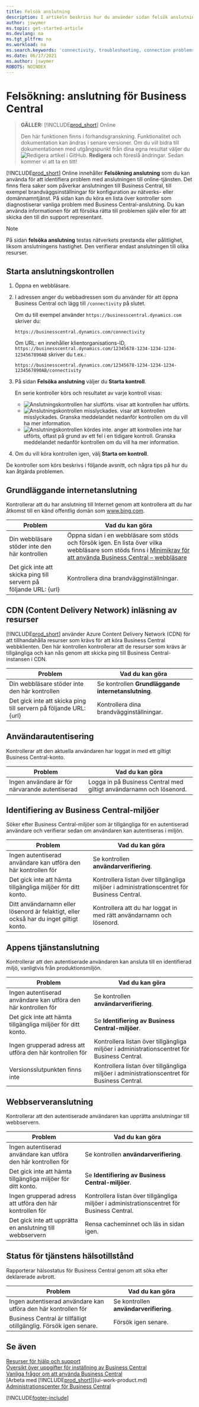 ```yaml
---
title: Felsök anslutning
description: I artikeln beskrivs hur du använder sidan felsök anslutning för att identifiera och lösa problem vid anslutning till Business Central Online.
author: jswymer
ms.topic: get-started-article
ms.devlang: na
ms.tgt_pltfrm: na
ms.workload: na
ms.search.keywords: 'connectivity, troubleshooting, connection problems'
ms.date: 06/17/2021
ms.author: jswymer
ROBOTS: NOINDEX
---
```

# <a name="troubleshoot-connectivity-for-business-central"></a><a name="troubleshoot-connectivity-for-business-central"></a><a name="troubleshoot-connectivity-for-business-central"></a>Felsökning: anslutning för Business Central

> **GÄLLER:** [!INCLUDE[prod_short](includes/prod_short.md)] Online
>
> Den här funktionen finns i förhandsgranskning. Funktionalitet och dokumentation kan ändras i senare versioner. Om du vill bidra till dokumentationen med utgångspunkt från dina egna resultat väljer du ![Redigera artikel i GitHub.](media/github-edit-pencil.png) **Redigera** och föreslå ändringar. Sedan kommer vi att ta en titt!

[!INCLUDE[prod_short](includes/prod_short.md)] Online innehåller **Felsökning anslutning** som du kan använda för att identifiera problem med anslutningen till online-tjänsten. Det finns flera saker som påverkar anslutningen till Business Central, till exempel brandväggsinställningar för konfiguration av nätverks- eller domännamntjänst. På sidan kan du köra en lista över kontroller som diagnostiserar vanliga problem med Business Central-anslutning. Du kan använda informationen för att försöka rätta till problemen själv eller för att skicka den till din support representant.

> [!NOTE]
> På sidan **felsöka anslutning** testas nätverkets prestanda eller pålitlighet, liksom anslutningens hastighet. Den verifierar endast anslutningen till olika resurser.

## <a name="start-the-connectivity-check"></a><a name="start-the-connectivity-check"></a><a name="start-the-connectivity-check"></a>Starta anslutningskontrollen

1. Öppna en webbläsare.
2. I adressen anger du webbadressen som du använder för att öppna Business Central och lägg till `/connectivity` på slutet. 

    Om du till exempel använder `https://businesscentral.dynamics.com` skriver du:

    ```http
    https://businesscentral.dynamics.com/connectivity
    ```

    Om URL: en innehåller klientorganisations-ID, `https://businesscentral.dynamics.com/12345678-1234-1234-1234-1234567890AB` skriver du t.ex.:

    ```http
    https://businesscentral.dynamics.com/12345678-1234-1234-1234-1234567890AB/connectivity
    ```
 
3. På sidan **Felsöka anslutning** väljer du **Starta kontroll**.

    En serie kontroller körs och resultatet av varje kontroll visas:

    - ![Anslutningskontrollen har slutförts.](media/connectivity-check.png) visar att kontrollen har utförts.
    - ![Anslutningskontrollen misslyckades.](media/connectivity-failed.png) visar att kontrollen misslyckades. Granska meddelandet nedanför kontrollen om du vill ha mer information.
    - ![Anslutningskontrollen kördes inte.](media/connectivity-blocked.png) anger att kontrollen inte har utförts, oftast på grund av ett fel i en tidigare kontroll. Granska meddelandet nedanför kontrollen om du vill ha mer information.

4. Om du vill köra kontrollen igen, välj **Starta om kontroll**.

De kontroller som körs beskrivs i följande avsnitt, och några tips på hur du kan åtgärda problemen.

## <a name="basic-internet-connectivity"></a><a name="basic-internet-connectivity"></a><a name="basic-internet-connectivity"></a>Grundläggande internetanslutning

Kontrollerar att du har anslutning till Internet genom att kontrollera att du har åtkomst till en känd offentlig domän som www.bing.com.

|Problem|Vad du kan göra|
|-------|-------------|
|Din webbläsare stöder inte den här kontrollen|Öppna sidan i en webbläsare som stöds och försök igen. En lista över vilka webbläsare som stöds finns i [Minimikrav för att använda Business Central – webbläsare](product-requirements.md#browsers)|
|Det gick inte att skicka ping till servern på följande URL: {url}|Kontrollera dina brandvägginställningar.|

## <a name="cdn-content-delivery-network-resources-loading"></a><a name="cdn-content-delivery-network-resources-loading"></a><a name="cdn-content-delivery-network-resources-loading"></a>CDN (Content Delivery Network) inläsning av resurser

[!INCLUDE[prod_short](includes/prod_short.md)] använder Azure Content Delivery Network (CDN) för att tillhandahålla resurser som krävs för att köra Business Central webbklienten. Den här kontrollen kontrollerar att de resurser som krävs är tillgängliga och kan nås genom att skicka ping till Business Central-instansen i CDN.

|Problem|Vad du kan göra|
|-------|-------------|
|Din webbläsare stöder inte den här kontrollen|Se kontrollen **Grundläggande internetanslutning**.|
|Det gick inte att skicka ping till servern på följande URL: {url}|Kontrollera dina brandvägginställningar.|

## <a name="user-authentication"></a><a name="user-authentication"></a><a name="user-authentication"></a>Användarautentisering

Kontrollerar att den aktuella användaren har loggat in med ett giltigt Business Central-konto.

|Problem|Vad du kan göra|
|-------|-------------|
|Ingen användare är för närvarande autentiserad|Logga in på Business Central med giltigt användarnamn och lösenord.|

## <a name="business-central-environments-discovery"></a><a name="business-central-environments-discovery"></a><a name="business-central-environments-discovery"></a>Identifiering av Business Central-miljöer

Söker efter Business Central-miljöer som är tillgängliga för en autentiserad användare och verifierar sedan om användaren kan autentiseras i miljön.
<!-- example: Your user name or password is incorrect, or you do not have a valid account.. Request duration: 332 milliseconds)-->

|Problem|Vad du kan göra|
|-------|-------------|
|Ingen autentiserad användare kan utföra den här kontrollen för|Se kontrollen **användarverifiering**.|
|Det gick inte att hämta tillgängliga miljöer för ditt konto.|Kontrollera listan över tillgängliga miljöer i administrationscentret för Business Central.|
|Ditt användarnamn eller lösenord är felaktigt, eller också har du inget giltigt konto.| Kontrollera att du har loggat in med rätt användarnamn och lösenord.|

## <a name="application-service-connectivity"></a><a name="application-service-connectivity"></a><a name="application-service-connectivity"></a>Appens tjänstanslutning

Kontrollerar att den autentiserade användaren kan ansluta till en identifierad miljö, vanligtvis från produktionsmiljön.

|Problem|Vad du kan göra|
|-------|-------------|
|Ingen autentiserad användare kan utföra den här kontrollen för|Se kontrollen **användarverifiering**.|
|Det gick inte att hämta tillgängliga miljöer för ditt konto.|Se **Identifiering av Business Central-miljöer**.|
|Ingen grupperad adress att utföra den här kontrollen för|Kontrollera listan över tillgängliga miljöer i administrationscentret för Business Central.|
|Versionsslutpunkten finns inte|Kontrollera listan över tillgängliga miljöer i administrationscentret för Business Central.|

## <a name="web-server-connectivity"></a><a name="web-server-connectivity"></a><a name="web-server-connectivity"></a>Webbserveranslutning

Kontrollerar att den autentiserade användaren kan upprätta anslutningar till webbservern.

|Problem|Vad du kan göra|
|-------|-------------|
|Ingen autentiserad användare kan utföra den här kontrollen för|Se kontrollen **användarverifiering**.|
|Det gick inte att hämta tillgängliga miljöer för ditt konto.|Se **Identifiering av Business Central-miljöer**.|
|Ingen grupperad adress att utföra den här kontrollen för|Kontrollera listan över tillgängliga miljöer i administrationscentret för Business Central.|
|Det gick inte att upprätta en anslutning till webbservern|Rensa cacheminnet och läs in sidan igen.|

## <a name="service-health-status"></a><a name="service-health-status"></a><a name="service-health-status"></a>Status för tjänstens hälsotillstånd

Rapporterar hälsostatus för Business Central genom att söka efter deklarerade avbrott.

|Problem|Vad du kan göra|
|-------|-------------|
|Ingen autentiserad användare kan utföra den här kontrollen för|Se kontrollen **användarverifiering**.|
|Business Central är tillfälligt otillgänglig. Försök igen senare.|Försök igen senare.|

## <a name="see-also"></a><a name="see-also"></a><a name="see-also"></a>Se även

[Resurser för hjälp och support](product-help-and-support.md)  
[Översikt över uppgifter för inställning av Business Central](setup.md)  
[Vanliga frågor om att använda Business Central](across-faq.yml)  
[Arbeta med [!INCLUDE[prod_short](includes/prod_short.md)]](ui-work-product.md)  
[Administrationscenter för Business Central](/dynamics365/business-central/dev-itpro/administration/tenant-admin-center)

[!INCLUDE[footer-include](includes/footer-banner.md)]
